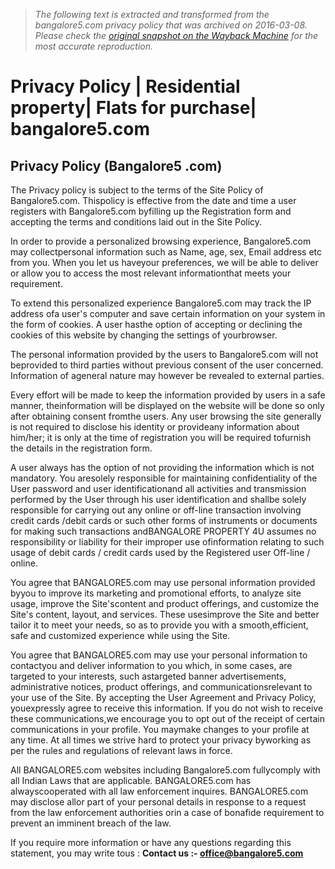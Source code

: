 > *The following text is extracted and transformed from the bangalore5.com privacy policy that was archived on 2016-03-08. Please check the [original snapshot on the Wayback Machine](https://web.archive.org/web/20160308043803id_/https%3A//www.bangalore5.com/privacy.php) for the most accurate reproduction.*

# Privacy Policy | Residential property| Flats for purchase| bangalore5.com

## Privacy Policy (Bangalore5 .com)

  


The Privacy policy is subject to the terms of the Site Policy of Bangalore5.com. Thispolicy is effective from the date and time a user registers with Bangalore5.com byfilling up the Registration form and accepting the terms and conditions laid out in the Site Policy.

In order to provide a personalized browsing experience, Bangalore5.com may collectpersonal information such as Name, age, sex, Email address etc from you. When you let us haveyour preferences, we will be able to deliver or allow you to access the most relevant informationthat meets your requirement.

To extend this personalized experience Bangalore5.com may track the IP address ofa user's computer and save certain information on your system in the form of cookies. A user hasthe option of accepting or declining the cookies of this website by changing the settings of yourbrowser.

The personal information provided by the users to Bangalore5.com will not beprovided to third parties without previous consent of the user concerned. Information of ageneral nature may however be revealed to external parties.

Every effort will be made to keep the information provided by users in a safe manner, theinformation will be displayed on the website will be done so only after obtaining consent fromthe users. Any user browsing the site generally is not required to disclose his identity or provideany information about him/her; it is only at the time of registration you will be required tofurnish the details in the registration form.

A user always has the option of not providing the information which is not mandatory. You aresolely responsible for maintaining confidentiality of the User password and user identificationand all activities and transmission performed by the User through his user identification and shallbe solely responsible for carrying out any online or off-line transaction involving credit cards /debit cards or such other forms of instruments or documents for making such transactions andBANGALORE PROPERTY 4U assumes no responsibility or liability for their improper use ofinformation relating to such usage of debit cards / credit cards used by the Registered user Off-line / online.

You agree that BANGALORE5.com may use personal information provided byyou to improve its marketing and promotional efforts, to analyze site usage, improve the Site'scontent and product offerings, and customize the Site's content, layout, and services. These usesimprove the Site and better tailor it to meet your needs, so as to provide you with a smooth,efficient, safe and customized experience while using the Site.

You agree that BANGALORE5.com may use your personal information to contactyou and deliver information to you which, in some cases, are targeted to your interests, such astargeted banner advertisements, administrative notices, product offerings, and communicationsrelevant to your use of the Site. By accepting the User Agreement and Privacy Policy, youexpressly agree to receive this information. If you do not wish to receive these communications,we encourage you to opt out of the receipt of certain communications in your profile. You maymake changes to your profile at any time. At all times we strive hard to protect your privacy byworking as per the rules and regulations of relevant laws in force.

All BANGALORE5.com websites including Bangalore5.com fullycomply with all Indian Laws that are applicable. BANGALORE5.com has alwayscooperated with all law enforcement inquires. BANGALORE5.com may disclose allor part of your personal details in response to a request from the law enforcement authorities orin a case of bonafide requirement to prevent an imminent breach of the law.

If you require more information or have any questions regarding this statement, you may write tous : **Contact us :- office@bangalore5.com**

  

